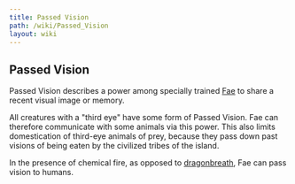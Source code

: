 ```yaml
---
title: Passed Vision
path: /wiki/Passed_Vision
layout: wiki
---
```


## Passed Vision

Passed Vision describes a power among specially trained
[Fae](/wiki/Fae "wikilink") to share a recent visual image or memory.

All creatures with a "third eye" have some form of Passed Vision. Fae
can therefore communicate with some animals via this power. This also
limits domestication of third-eye animals of prey, because they pass
down past visions of being eaten by the civilized tribes of the island.

In the presence of chemical fire, as opposed to
[dragonbreath](dragonbreath "wikilink"), Fae can pass vision to humans.
